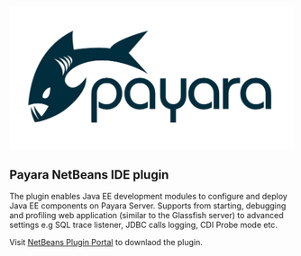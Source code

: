 ![#badassfish](payara-logo-blue.png)

## Payara NetBeans IDE plugin

The plugin enables Java EE development modules to configure and deploy Java EE components on Payara Server. 
Supports from starting, debugging and profiling web application (similar to the Glassfish server) to advanced settings 
e.g SQL trace listener, JDBC calls logging, CDI Probe mode etc.

Visit [NetBeans Plugin Portal](http://plugins.netbeans.org/plugin/72263/payara-server) to downlaod the plugin.